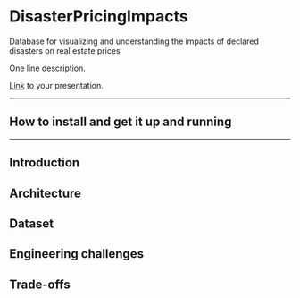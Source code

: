 # DisasterPricingImpacts

Database for visualizing and understanding the impacts of declared disasters on real estate prices

One line description.

[Link](#) to your presentation.

<hr/>

## How to install and get it up and running


<hr/>

## Introduction

## Architecture

## Dataset

## Engineering challenges

## Trade-offs

